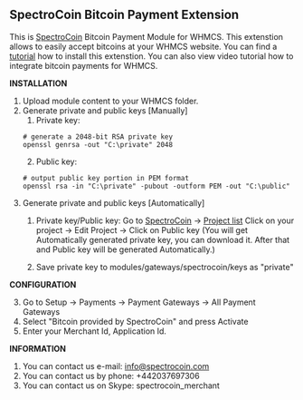 SpectroCoin Bitcoin Payment Extension
---------------

This is [SpectroCoin](https://spectrocoin.com/) Bitcoin Payment Module for WHMCS. This extenstion allows to easily accept bitcoins at your WHMCS website. You can find a [tutorial](https://www.youtube.com/watch?v=AwvrjjCfJgc) how to install this extenstion. You can also view video tutorial how to integrate bitcoin payments for WHMCS.

**INSTALLATION**

1. Upload module content to your WHMCS folder.
2. Generate private and public keys [Manually]
    1. Private key:
    ```shell
    # generate a 2048-bit RSA private key
    openssl genrsa -out "C:\private" 2048
	
    ```
    2. Public key:
    ```shell
    # output public key portion in PEM format
    openssl rsa -in "C:\private" -pubout -outform PEM -out "C:\public"
    ```
3. Generate private and public keys [Automatically]
	1. Private key/Public key:
	Go to [SpectroCoin](https://spectrocoin.com/) -> [Project list](https://spectrocoin.com/en/merchant/api/list.html)
	Click on your project  -> Edit Project -> Click on Public key (You will get Automatically generated private key, you can download it. After that and Public key will be generated Automatically.)
    
	4. Save private key to modules/gateways/spectrocoin/keys as "private"

**CONFIGURATION**

3. Go to Setup -> Payments -> Payment Gateways -> All Payment Gateways
4. Select "Bitcoin provided by SpectroCoin" and press Activate
5. Enter your Merchant Id, Application Id.

**INFORMATION** 

1. You can contact us e-mail: info@spectrocoin.com 
2. You can contact us by phone: +442037697306
3. You can contact us on Skype: spectrocoin_merchant